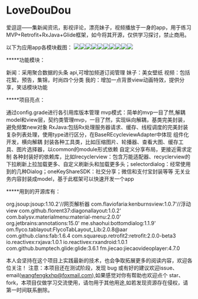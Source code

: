 # LoveDouDou
爱逗逗——集新闻资讯，影视评论，漂亮妹子，视频播放于一身的app，用于练习MVP+Retrofit+RxJava+Glide框架，如今将其开源，仅供学习探讨，禁止商用。

以下为应用app各模块截图：
![](https://github.com/wangfeng19930909/LoveDouDou/blob/master/screentshot/1.png)![](https://github.com/wangfeng19930909/LoveDouDou/blob/master/screentshot/2.png)![](https://github.com/wangfeng19930909/LoveDouDou/blob/master/screentshot/3.png)![](https://github.com/wangfeng19930909/LoveDouDou/blob/master/screentshot/4.png)![](https://github.com/wangfeng19930909/LoveDouDou/blob/master/screentshot/5.png)![](https://github.com/wangfeng19930909/LoveDouDou/blob/master/screentshot/6.png)![](https://github.com/wangfeng19930909/LoveDouDou/blob/master/screentshot/7.png)![](https://github.com/wangfeng19930909/LoveDouDou/blob/master/screentshot/8.png)![](https://github.com/wangfeng19930909/LoveDouDou/blob/master/screentshot/9.png)![](https://github.com/wangfeng19930909/LoveDouDou/blob/master/screentshot/10.png)

*****功能模块：

新闻：采用聚合数据的头条 api,可增加频道订阅管理
妹子：美女壁纸
视频：包括花絮，预告，集锦，时尚四个分类
我的：增加一点背景view动画特效，提供分享，笑话模块功能

*****项目亮点：

通过config.grade进行各引用库版本管理
mvp模式：简单的mvp一目了然,解耦model和view层，契约类管理mvp，一目了然，实现纵向解耦，基类完美封装，避免频繁new对象
RxJava:包括Rx处理服务器请求、缓存、线程调度的完美封装
复杂列表处理，使用type进行区分，在BaseREcycleviewAdapter中体现
组件化开发，横向解耦
封装各种工具类，比如压缩图片、轮播器、查看大图、缓存工具、图片选择器，以common的module形式依赖
自定义分享布局，更接近需求定制
各种封装好的依赖库，比如Irecyclerview：包含万能适配器、recyclerview的下拉刷新上拉加载更多、自定义刷新头和加载更多头；selectordialog：经常使用到的几种Dialog；oneKeyShareSDK：社交分享；微信和支付宝封装等等
无关业务内容封装成model，基于此框架可以快速开发一个app

*****用到的开源库有：

org.jsoup:jsoup:1.10.2'//网页解析器
com.flaviofaria:kenburnsview:1.0.7'//浮动view
com.github.florent37:diagonallayout:1.0.2'
com.balysv.materialmenu:material-menu:2.0.0'
org.jetbrains:annotations:15.0'
me.shaohui:bottomdialog:1.1.9'
om.flyco.tablayout:FlycoTabLayout_Lib:2.0.8@aar
com.github.clans:fab:1.6.4
com.squareup.retrofit2:retrofit:2.0.0-beta3
io.reactivex:rxjava:1.0.1
io.reactivex:rxandroid:1.0.1
com.github.bumptech.glide:glide:3.6.1
fm.jiecao:jiecaovideoplayer:4.7.0

本人会坚持在这个项目上实践最新的技术，也会争取拓展更多的阅读内容，欢迎各位关注！ 注意：本项目还在测试阶段，发现 bug 或有好的建议欢迎issue、email(wangfengkxhp@foxmail.com),如果感觉对你有帮助也欢迎点个 star、fork，本项目仅做学习交流使用，请勿用于其他用途,如若发现资源存在侵权，请第一时间联系删除。
